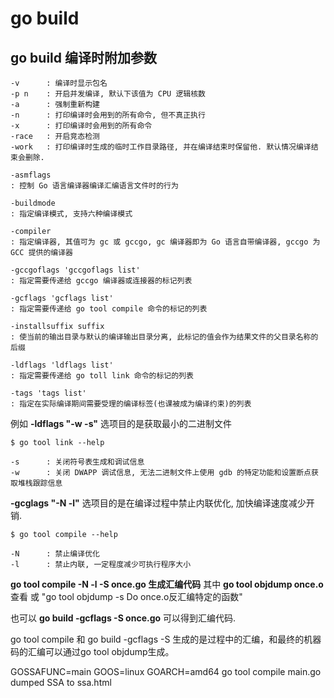 # go build

## go build 编译时附加参数

```
-v      : 编译时显示包名
-p n    : 开启并发编译, 默认下该值为 CPU 逻辑核数
-a      : 强制重新构建
-n      : 打印编译时会用到的所有命令, 但不真正执行
-x      : 打印编译时会用到的所有命令
-race   : 开启竞态检测
-work   : 打印编译时生成的临时工作目录路径, 并在编译结束时保留他. 默认情况编译结束会删除.
```

```
-asmflags
: 控制 Go 语言编译器编译汇编语言文件时的行为

-buildmode
: 指定编译模式, 支持六种编译模式

-compiler
: 指定编译器, 其值可为 gc 或 gccgo, gc 编译器即为 Go 语言自带编译器, gccgo 为 GCC 提供的编译器

-gccgoflags 'gccgoflags list'
: 指定需要传递给 gccgo 编译器或连接器的标记列表

-gcflags 'gcflags list'
: 指定需要传递给 go tool compile 命令的标记的列表

-installsuffix suffix
: 使当前的输出目录与默认的编译输出目录分离, 此标记的值会作为结果文件的父目录名称的后缀

-ldflags 'ldflags list'
: 指定需要传递给 go toll link 命令的标记的列表

-tags 'tags list'
: 指定在实际编译期间需要受理的编译标签(也课被成为编译约束)的列表
```

例如 **-ldflags "-w -s"** 选项目的是获取最小的二进制文件

```
$ go tool link --help

-s      : 关闭符号表生成和调试信息
-w      : 关闭 DWAPP 调试信息, 无法二进制文件上使用 gdb 的特定功能和设置断点获取堆栈跟踪信息
```

**-gcglags "-N -l"** 选项目的是在编译过程中禁止内联优化, 加快编译速度减少开销.

```
$ go tool compile --help

-N      : 禁止编译优化
-l      : 禁止内联, 一定程度减少可执行程序大小
```

**go tool compile -N -l -S once.go 生成汇编代码** 其中 **go tool objdump once.o** 查看
或 "go tool objdump -s Do once.o反汇编特定的函数"

也可以 **go build -gcflags -S once.go** 可以得到汇编代码.

go tool compile 和 go build -gcflags -S 生成的是过程中的汇编，和最终的机器码的汇编可以通过go tool objdump生成。

GOSSAFUNC=main GOOS=linux GOARCH=amd64 go tool compile main.go
dumped SSA to ssa.html